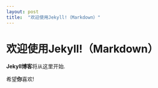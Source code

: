 ```yaml
---
layout: post
title:  "欢迎使用Jekyll!（Markdown）"
---
```


# 欢迎使用Jekyll!（Markdown）

**Jekyll博客**将从这里开始.

希望**你**喜欢!
